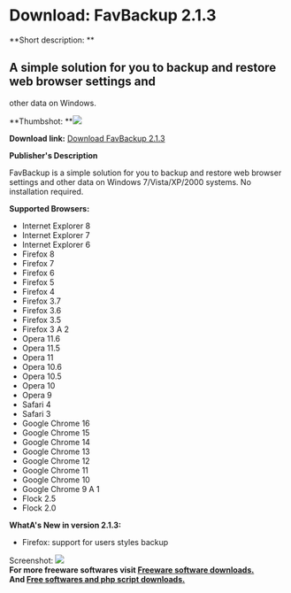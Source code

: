 # Download: FavBackup 2.1.3

**Short description: **

## A simple solution for you to backup and restore web browser settings and
other data on Windows.

  
**Thumbshot: **![](http://www.freewarefiles.com/screenshot/favbackup202_md.jpg)   
  
**Download link:** [Download FavBackup 2.1.3](http://freesoftwares.boysofts.com/FavBackup_program_50436.html)  
  

**Publisher's Description**  
  

FavBackup is a simple solution for you to backup and restore web browser
settings and other data on Windows 7/Vista/XP/2000 systems. No installation
required.

**Supported Browsers:**

  * Internet Explorer 8 
  * Internet Explorer 7 
  * Internet Explorer 6 
  * Firefox 8 
  * Firefox 7 
  * Firefox 6 
  * Firefox 5 
  * Firefox 4 
  * Firefox 3.7 
  * Firefox 3.6 
  * Firefox 3.5 
  * Firefox 3 A 2 
  * Opera 11.6 
  * Opera 11.5 
  * Opera 11 
  * Opera 10.6 
  * Opera 10.5 
  * Opera 10 
  * Opera 9 
  * Safari 4 
  * Safari 3 
  * Google Chrome 16 
  * Google Chrome 15 
  * Google Chrome 14 
  * Google Chrome 13 
  * Google Chrome 12 
  * Google Chrome 11 
  * Google Chrome 10 
  * Google Chrome 9 A 1 
  * Flock 2.5 
  * Flock 2.0 

**WhatA's New in version 2.1.3:**

  * Firefox: support for users styles backup 

  
  
Screenshot: ![](http://www.freewarefiles.com/screenshot/favbackup202.jpg)  
**For more freeware softwares visit [Freeware software downloads.](http://freesoftwares.boysofts.com/)**   
**And [Free softwares and php script downloads.](http://www.boysofts.com/)**

